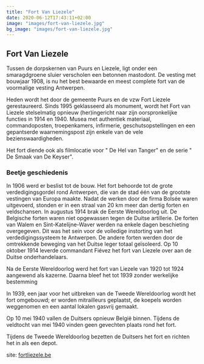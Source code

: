 ```yaml
---
title: "Fort Van Liezele"
date: 2020-06-12T17:43:11+02:00
image: "images/fort-van-liezele.jpg"
bg_image: "images/fort-van-liezele.jpg"
---
```

## Fort Van Liezele

Tussen de dorpskernen van Puurs en Liezele, ligt onder een smaragdgroene sluier verscholen een betonnen mastodont.
De vesting met bouwjaar 1908, is nu het best bewaarde en meest complete fort van de voormalige vesting Antwerpen.

Heden wordt het door de gemeente Puurs en de vzw Fort Liezele gerestaureerd.
Sinds 1995 geklasseerd als monument, wordt het Fort van Liezele stelselmatig opnieuw (her)ingericht naar zijn oorspronkelijke functies in 1914 en 1940.
Musea met authentiek materiaal, commandoposten, troepenkamers, infirmerie, geschutsopstellingen en een gepantserde waarnemingspost zijn enkele van de vele bezienswaardigheden.

Het fort diende ook als filmlocatie voor " De Hel van Tanger" en de serie " De Smaak van De Keyser".

### Beetje geschiedenis

In 1906 werd er beslist tot de bouw. Het fort behoorde tot de grote verdedigingsgordel rond Antwerpen, die van de stad één van de grootste vestingen van Europa maakte.
Nadat de werken door de firma Bolsée waren uitgevoerd, stonden er in een straal van 20 km meer dan dertig forten en veldschansen.
In augustus 1914 brak de Eerste Wereldoorlog uit.
De Belgische forten waren niet opgewassen tegen de Duitse artillerie. De forten van Walem en Sint-Katelijne-Waver werden na enkele dagen beschieting overgegeven.
Dit was het sein voor de volledige instorting van het verdedigingssysteem te Antwerpen.
De andere forten werden door de omtrekkende beweging van het Duitse leger totaal geïsoleerd.
Op 10 oktober 1914 leverde commandant Fiévez het fort van Liezele over aan de Duitse onderhandelaars.

Na de Eerste Wereldoorlog werd het fort van Liezele van 1920 tot 1924 aangewend als kazerne. Daarna bleef het tot 1939 zonder werkelijke bestemming

In 1939, een jaar voor het uitbreken van de Tweede Wereldoorlog wordt het fort omgebouwd; er worden mitrailleurs geplaatst, de koepels worden weggenomen en een aantal lokalen gasvrij gemaakt.

Op 10 mei 1940 vallen de Duitsers opnieuw België binnen. Tijdens de veldtocht van mei 1940 vinden geen gevechten plaats rond het fort.

Tijdens de Tweede Wereldoorlog bezetten de Duitsers het fort en richten het in als een depot.

site: [fortliezele.be](http://www.fortliezele.be)
